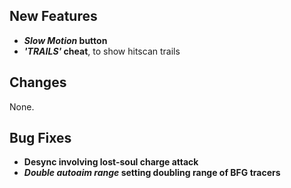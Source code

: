 ## New Features

- **_Slow Motion_ button**
- **_'TRAILS'_ cheat**, to show hitscan trails

## Changes

None.

## Bug Fixes

- **Desync involving lost-soul charge attack**
- **_Double autoaim range_ setting doubling range of BFG tracers**
